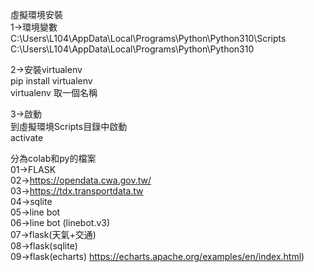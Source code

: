 虛擬環境安裝  
1->環境變數  
C:\Users\L104\AppData\Local\Programs\Python\Python310\Scripts  
C:\Users\L104\AppData\Local\Programs\Python\Python310  
  
2->安裝virtualenv  
pip install virtualenv  
virtualenv 取一個名稱  

3->啟動  
到虛擬環境Scripts目錄中啟動  
activate  

分為colab和py的檔案  
01->FLASK  
02->https://opendata.cwa.gov.tw/  
03->https://tdx.transportdata.tw  
04->sqlite  
05->line bot  
06->line bot (linebot.v3)  
07->flask(天氣+交通)  
08->flask(sqlite)  
09->flask(echarts)  https://echarts.apache.org/examples/en/index.html)  



